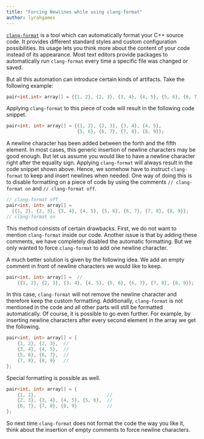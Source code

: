 ```yaml
---
title: "Forcing Newlines while using clang-format"
author: lyrahgames
---
```


[`clang-format`](https://clang.llvm.org/docs/ClangFormat.html) is a tool which can automatically format your C++ source code.
It provides different standard styles and custom configuration possibilities.
Its usage lets you think more about the content of your code instead of its appearance.
Most text editors provide packages to automatically run `clang-format` every time a specific file was changed or saved.

But all this automation can introduce certain kinds of artifacts.
Take the following example:

```c++
pair<int,int> array[] = {{1, 2}, {2, 3}, {3, 4}, {4, 5}, {5, 6}, {6, 7}, {7, 8}, {8, 9}};
```

Applying `clang-format` to this piece of code will result in the following code snippet.

```c++
pair<int, int> array[] = {{1, 2}, {2, 3}, {3, 4}, {4, 5},
                          {5, 6}, {6, 7}, {7, 8}, {8, 9}};
```

A newline character has been added between the forth and the fifth element.
In most cases, this generic insertion of newline characters may be good enough.
But let us assume you would like to have a newline character right after the equality sign.
Applying `clang-format` will always result in the code snippet shown above.
Hence, we somehow have to instruct `clang-format` to keep and insert newlines when needed.
One way of doing this is to disable formatting on a piece of code by using the comments `// clang-format on` and `// clang-format off`.

```c++
// clang-format off
pair<int, int> array[] =
  {{1, 2}, {2, 3}, {3, 4}, {4, 5}, {5, 6}, {6, 7}, {7, 8}, {8, 9}};
// clang-format on
```

This method consists of certain drawbacks.
First, we do not want to mention `clang-format` inside our code.
Another issue is that by adding these comments, we have completely disabled the automatic formatting.
But we only wanted to force `clang-format` to add one newline character.

A much better solution is given by the following idea.
We add an empty comment in front of newline characters we would like to keep.

```c++
pair<int, int> array[] =  //
    {{1, 2}, {2, 3}, {3, 4}, {4, 5}, {5, 6}, {6, 7}, {7, 8}, {8, 9}};
```

In this case, `clang-format` will not remove the newline character and therefore keep the custom formatting.
Additionally, `clang-format` is not mentioned in the code and all other parts will still be formatted automatically.
Of course, it is possible to go even further.
For example, by inserting newline characters after every second element in the array we get the following.

```c++
pair<int, int> array[] = {
    {1, 2}, {2, 3},  //
    {3, 4}, {4, 5},  //
    {5, 6}, {6, 7},  //
    {7, 8}, {8, 9}   //
};
```

Special formatting is possible as well.

```c++
pair<int, int> array[] = {
    {1, 2},                          //
    {2, 3}, {3, 4}, {4, 5}, {5, 6},  //
    {6, 7}, {7, 8}, {8, 9}           //
};
```

So next time `clang-format` does not format the code the way you like it, think about the insertion of empty comments to force newline characters.